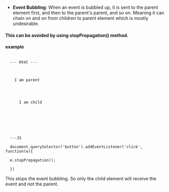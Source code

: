 - <b>Event Bubbling</b>: When an event is bubbled up, it is sent to the parent element first, and then to the parent's parent, and so on. Meaning it can chain on and on from children to parent element which is mostly undesirable.

#### This can be avoided by using stopPropagation() method.

#### example 
<code>
  --- Html ---
  <div class="parent"> <br>
    I am parent <br>
    <div class="child"> <br>
      I am child <br>
    </div> <br>
  </div> <br>
  ---JS <br>
  document.querySelector('button').addEventListener('click', function(e){ <br>
  e.stopPropagation(); <br>
  })
</code>

This stops the event bubbling. So only the child element will receive the event and not the parent.
